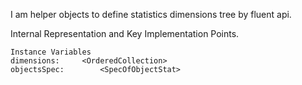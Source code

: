 I am helper objects to define statistics dimensions tree by fluent api.
 
Internal Representation and Key Implementation Points.

    Instance Variables
	dimensions:		<OrderedCollection>
	objectsSpec:		<SpecOfObjectStat>